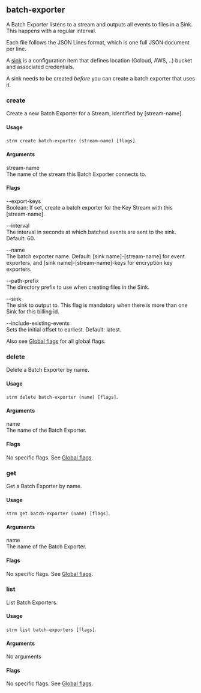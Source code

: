 ## batch-exporter

A Batch Exporter listens to a stream and outputs all events to files in
a Sink. This happens with a regular interval.

Each file follows the JSON Lines format, which is one full JSON document
per line.

A [sink](sink.md) is a configuration item that defines location
(Gcloud, AWS, ..) bucket and associated credentials.

A sink needs to be created *before* you can create a batch exporter that
uses it.

### create

Create a new Batch Exporter for a Stream, identified by [stream-name].

#### Usage

`strm create batch-exporter (stream-name) [flags]`.

#### Arguments

stream-name  
The name of the stream this Batch Exporter connects to.

#### Flags

--export-keys  
Boolean: If set, create a batch exporter for the Key Stream with this
[stream-name].

--interval  
The interval in seconds at which batched events are sent to the sink.
Default: 60.

--name  
The batch exporter name. Default: [sink name]-[stream-name] for
event exporters, and [sink name]-[stream-name]-keys for encryption
key exporters.

--path-prefix  
The directory prefix to use when creating files in the Sink.

--sink  
The sink to output to. This flag is mandatory when there is more than
one Sink for this billing id.

--include-existing-events  
Sets the initial offset to earliest. Default: latest.

Also see [Global flags](/cli-index.md#global-flags) for all global flags.

### delete

Delete a Batch Exporter by name.

#### Usage

`strm delete batch-exporter (name) [flags]`.

#### Arguments

name  
The name of the Batch Exporter.

#### Flags

No specific flags. See [Global flags](/cli-index.md#global-flags).

### get

Get a Batch Exporter by name.

#### Usage

`strm get batch-exporter (name) [flags]`.

#### Arguments

name  
The name of the Batch Exporter.

#### Flags

No specific flags. See [Global flags](/cli-index.md#global-flags).

### list

List Batch Exporters.

#### Usage

`strm list batch-exporters [flags]`.

#### Arguments

No arguments

#### Flags

No specific flags. See [Global flags](/cli-index.md#global-flags).
